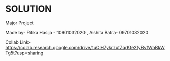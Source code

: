 # SOLUTION
Major Project

Made by- Ritika Hasija - 10901032020 , Aishita Batra- 09701032020

Collab Link- https://colab.research.google.com/drive/1uOlH7ykrzutZqrKfe2fyBvfWhBkWTg5t?usp=sharing
